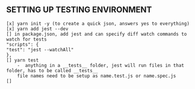 ## SETTING UP TESTING ENVIRONMENT 

    [x] yarn init -y (to create a quick json, answers yes to everything)
    [x] yarn add jest --dev
    [] in package.json, add jest and can specify diff watch commands to watch for tests 
    "scripts": {
    "test": "jest --watchAll"
    },
    [] yarn test 
        -  anything in a __tests__ folder, jest will run files in that folder, has to be called __tests__ 
        file names need to be setup as name.test.js or name.spec.js
    []